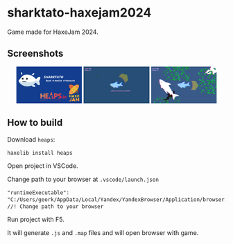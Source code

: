 # sharktato-haxejam2024
Game made for HaxeJam 2024.

## Screenshots

<p align="center">
  <img src="docs/images/screen_0.png" width="30%" />
  <img src="docs/images/screen_1.png" width="30%" /> 
  <img src="docs/images/screen_2.png" width="30%" />
</p>

## How to build

Download `heaps`:

```
haxelib install heaps
```

Open project in VSCode.

Change path to your browser at `.vscode/launch.json`
```
"runtimeExecutable": "C:/Users/geork/AppData/Local/Yandex/YandexBrowser/Application/browser.exe", //! Change path to your browser
```

Run project with F5.

It will generate `.js` and `.map` files and will open browser with game.


